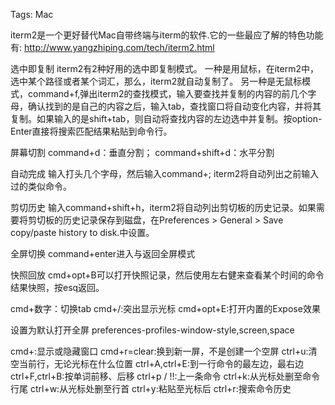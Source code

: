 Tags: Mac

iterm2是一个更好替代Mac自带终端与iterm的软件.它的一些最应了解的特色功能有:
http://www.yangzhiping.com/tech/iterm2.html


选中即复制
    iterm2有2种好用的选中即复制模式。
    一种是用鼠标，在iterm2中，选中某个路径或者某个词汇，那么，iterm2就自动复制了。
    另一种是无鼠标模式，command+f,弹出iterm2的查找模式，输入要查找并复制的内容的前几个字母，确认找到的是自己的内容之后，输入tab，查找窗口将自动变化内容，并将其复制。如果输入的是shift+tab，则自动将查找内容的左边选中并复制。按option-Enter直接将搜索匹配结果粘贴到命令行。


屏幕切割
    command+d：垂直分割；
    command+shift+d：水平分割


自动完成
    输入打头几个字母，然后输入command+; iterm2将自动列出之前输入过的类似命令。



剪切历史
    输入command+shift+h，iterm2将自动列出剪切板的历史记录。如果需要将剪切板的历史记录保存到磁盘，在Preferences > General > Save copy/paste history to disk.中设置。


全屏切换
    command+enter进入与返回全屏模式

快照回放
    cmd+opt+B可以打开快照记录，然后使用左右健来查看某个时间的命令结果快照，按esq返回。

cmd+数字：切换tab
cmd+/:突出显示光标
cmd+opt+E:打开内置的Expose效果

设置为默认打开全屏
    preferences-profiles-window-style,screen,space

cmd+\:显示或隐藏窗口
cmd+r=clear:换到新一屏，不是创建一个空屏
ctrl+u:清空当前行，无论光标在什么位置
ctrl+A,ctrl+E:到一行命令的最左边，最右边
ctrl+F,ctrl+B:按单词前移、后移
ctrl+p / !!:上一条命令
ctrl+k:从光标处删至命令行尾
ctrl+w:从光标处删至行首
ctrl+y:粘贴至光标后
ctrl+r:搜索命令历史


